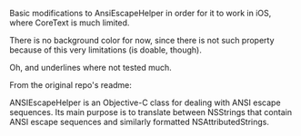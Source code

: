 Basic  modifications to AnsiEscapeHelper in order for it to work in iOS, where CoreText is much limited.

There is no background color for now, since there is not such property because of this very limitations (is doable, though).

Oh, and underlines where not tested much.

From the original repo's readme:

ANSIEscapeHelper is an Objective-C class for dealing with ANSI escape sequences. Its main purpose is to translate between NSStrings that contain ANSI escape sequences and similarly formatted NSAttributedStrings.
